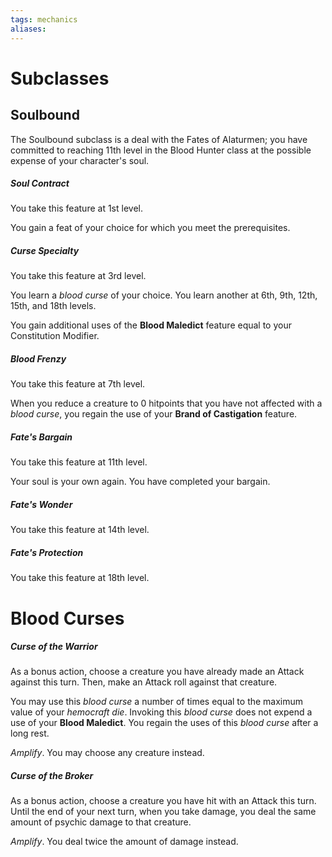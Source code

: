 ```yaml
---
tags: mechanics
aliases:
---
```

# Subclasses
## Soulbound
The Soulbound subclass is a deal with the Fates of Alaturmen; you have committed to reaching 11th level in the Blood Hunter class at the possible expense of your character's soul.

##### Soul Contract
You take this feature at 1st level.

You gain a feat of your choice for which you meet the prerequisites.

##### Curse Specialty
You take this feature at 3rd level.

You learn a *blood curse* of your choice. You learn another at 6th, 9th, 12th, 15th, and 18th levels. 

You gain additional uses of the **Blood Maledict** feature equal to your Constitution Modifier.

##### Blood Frenzy
You take this feature at 7th level.

When you reduce a creature to 0 hitpoints that you have not affected with a *blood curse*, you regain the use of your **Brand of Castigation** feature.

##### Fate's Bargain
You take this feature at 11th level.

Your soul is your own again. You have completed your bargain.

##### Fate's Wonder
You take this feature at 14th level.



##### Fate's Protection
You take this feature at 18th level.

# Blood Curses
##### Curse of the Warrior
As a bonus action, choose a creature you have already made an Attack against this turn. Then, make an Attack roll against that creature. 

You may use this *blood curse* a number of times equal to the maximum value of your *hemocraft die*. Invoking this *blood curse* does not expend a use of your **Blood Maledict**. You regain the uses of this *blood curse* after a long rest.

*Amplify*. You may choose any creature instead. 

##### Curse of the Broker
As a bonus action, choose a creature you have hit with an Attack this turn. Until the end of your next turn, when you take damage, you deal the same amount of psychic damage to that creature.

*Amplify*. You deal twice the amount of damage instead.

